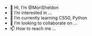 - 👋 Hi, I’m @MoriSheldon
- 👀 I’m interested in ...
- 🌱 I’m currently learning CS50, Python
- 💞️ I’m looking to collaborate on ...
- 📫 How to reach me ...

<!---
MoriSheldon/MoriSheldon is a ✨ special ✨ repository because its `README.md` (this file) appears on your GitHub profile.
You can click the Preview link to take a look at your changes.
--->
